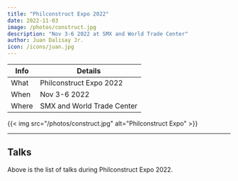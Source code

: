 ```yaml
---
title: "Philconstruct Expo 2022"
date: 2022-11-03
image: /photos/construct.jpg
description: "Nov 3-6 2022 at SMX and World Trade Center"
author: Juan Dalisay Jr.
icon: /icons/juan.jpg
---
```



Info | Details 
--- | ---
What | Philconstruct Expo 2022
When | Nov 3-6 2022
Where | SMX and World Trade Center

{{< img src="/photos/construct.jpg" alt="Philconstruct Expo" >}}

---


## Talks 

Above is the list of talks during Philconstruct Expo 2022.

